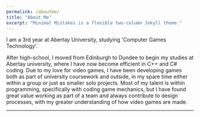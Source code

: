 ```yaml
---
permalink: /aboutme/
title: "About Me"
excerpt: "Minimal Mistakes is a flexible two-column Jekyll theme."
---
```


I am a 3rd year at Abertay University, studying 'Computer Games Technology'.

After high-school, I moved from Edinburgh to Dundee to begin my studies at Abertay university, where I have now become efficient in C++ and C# coding. Due to my love for video games, I have been developing games both as part of university coursework and outside, in my spare time either within a group or just as smaller solo projects. Most of my talent is within programming, specifically with coding game mechanics, but I have found great value working as part of a team and always contribute to design processes, with my greater understanding of how video games are made.


---
